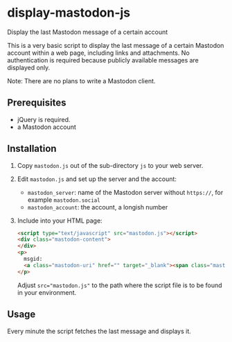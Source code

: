 # display-mastodon-js
Display the last Mastodon message of a certain account

This is a very basic script to display the last message of a certain
Mastodon account within a web page, including links and attachments.
No authentication is required because publicly available messages
are displayed only.

Note: There are no plans to write a Mastodon client.

## Prerequisites

* jQuery is required.
* a Mastodon account

## Installation

1. Copy `mastodon.js` out of the sub-directory `js` to your web server.

2. Edit `mastodon.js` and set up the server and the account:

   * `mastodon_server`: name of the Mastodon server without `https://`,
     for example `mastodon.social`
   * `mastodon_account`: the account, a longish number

3. Include into your HTML page:

    ```HTML
    <script type="text/javascript" src="mastodon.js"></script>
    <div class="mastodon-content">
    </div>
    <p>
      msgid:
      <a class="mastodon-uri" href="" target="_blank"><span class="mastodon-id"></span></a>
    </p>
    ```

    Adjust `src="mastodon.js"` to the path where the script file is to be found
    in your environment.

## Usage

Every minute the script fetches the last message and displays it.
